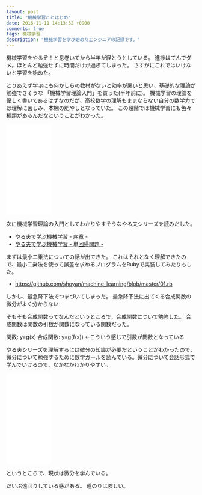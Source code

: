 ```yaml
---
layout: post
title: "機械学習ことはじめ"
date: 2016-11-11 14:13:32 +0900
comments: true
tags: 機械学習
description: "機械学習を学び始めたエンジニアの記録です。"
---
```


機械学習をやるぞ！と息巻いてから半年が経とうとしている。
進捗はてんでダメ。ほとんど勉強せずに時間だけが過ぎてしまった。
さすがにこれではいけないと学習を始めた。

とりあえず学ぶにも何かしらの教材がないと効率が悪いと思い、基礎的な理論が勉強できそうな 「機械学習理論入門」を買った(半年前に)。
機械学習の理論を優しく書いてあるはずなのだが、高校数学の理解もままならない自分の数学力では理解に苦しみ、本棚の肥やしとなっていた。
この段階では機械学習にも色々種類があるんだなということがわかった。

<iframe style="width:120px;height:240px;" marginwidth="0" marginheight="0" scrolling="no" frameborder="0" src="//rcm-fe.amazon-adsystem.com/e/cm?lt1=_blank&bc1=000000&IS2=1&bg1=FFFFFF&fc1=000000&lc1=0000FF&t=syoyama-22&o=9&p=8&l=as4&m=amazon&f=ifr&ref=as_ss_li_til&asins=4774176982&linkId=f54a583abd60635f4ad56b5e2705933b"></iframe>

次に機械学習理論の入門としてわかりやすそうなやる夫シリーズを読みだした。

- [やる夫で学ぶ機械学習 - 序章 -](http://tkengo.github.io/blog/2016/01/03/yaruo-machine-learning1/)
- [やる夫で学ぶ機械学習 - 単回帰問題 -](http://tkengo.github.io/blog/2016/01/04/yaruo-machine-learning2/)

まずは最小二乗法についての話が出てきた。
これはそれとなく理解できたので、最小二乗法を使って誤差を求めるプログラムをRubyで実装してみたりもした。

- https://github.com/shoyan/machine_learning/blob/master/01.rb

しかし、最急降下法でつまづいてしまった。
最急降下法に出てくる合成関数の微分がよく分からない

そもそも合成関数ってなんだというところで、合成関数について勉強した。
合成関数は関数の引数が関数になっている関数だった。

関数: y=g(x)
合成関数: y=g(f(x)) ←こういう感じで引数が関数となっている

やる夫シリーズを理解するには微分の知識が必要だということがわかったので、微分について勉強するために数学ガールを読んでいる。微分について会話形式で学んでいけるので、なかなかわかりやすい。

<iframe style="width:120px;height:240px;" marginwidth="0" marginheight="0" scrolling="no" frameborder="0" src="//rcm-fe.amazon-adsystem.com/e/cm?lt1=_blank&bc1=000000&IS2=1&bg1=FFFFFF&fc1=000000&lc1=0000FF&t=syoyama-22&o=9&p=8&l=as4&m=amazon&f=ifr&ref=as_ss_li_til&asins=4797382317&linkId=d26bd243cf2a37dd3f63507bea574228"></iframe>

というところで、現状は微分を学んでいる。

だいぶ遠回りしている感がある。
道のりは険しい。
